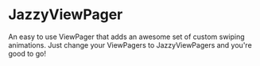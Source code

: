 JazzyViewPager
==============

An easy to use ViewPager that adds an awesome set of custom swiping animations. Just change your ViewPagers to JazzyViewPagers and you're good to go!